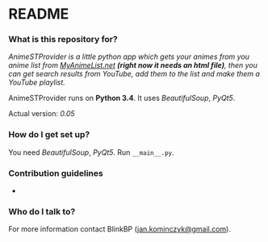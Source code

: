 # README #

### What is this repository for? ###

*AnimeSTProvider is a little python app which gets your animes from you anime list from [MyAnimeList.net](http://myanimelist.net) **(right now it needs an html file)**, then you can get search results from YouTube, add them to the list and make them a YouTube playlist.*

AnimeSTProvider runs on **Python 3.4**.
It uses *BeautifulSoup*, *PyQt5*.

Actual version: *0.05*

### How do I get set up? ###

You need *BeautifulSoup*, *PyQt5*.
Run `__main__.py`.

### Contribution guidelines ###

-

### Who do I talk to? ###

For more information contact BlinkBP (jan.kominczyk@gmail.com).